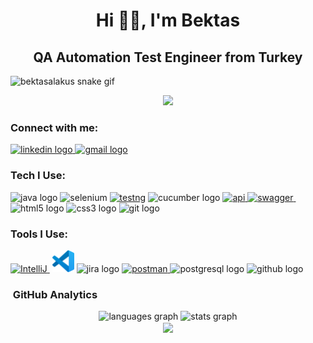 <h1 align="center">Hi 👋🏻, I'm Bektas</h1>


<h2 align="center"> QA Automation Test Engineer from Turkey</h2>

![bektasalakus snake gif](https://github.com/bektasalakus/bektasalakus/blob/output/github-contribution-grid-snake.svg)




<div align="center">
  <img height="215" src="https://media3.giphy.com/media/PI3QGKFN6XZUCMMqJm/giphy.gif?cid=ecf05e47557lzxlyefs0cf45yp1ah7k2e473kmfo8fm6mav8&rid=giphy.gif&ct=g" />
</div>

 

<h3 align="left">Connect with me:</h3>

<div align="left">
  <a href="https://www.linkedin.com/in/bektasalakus/" target="_self">
    <img src="https://raw.githubusercontent.com/maurodesouza/profile-readme-generator/master/src/assets/icons/social/linkedin/default.svg" width="52" height="40" alt="linkedin logo"  />
  </a>
  
  <a href="https://www.icloud.com/bektasalakus" target="_blank">
    <img src="https://raw.githubusercontent.com/maurodesouza/profile-readme-generator/master/src/assets/icons/social/gmail/default.svg" width="52" height="40" alt="gmail logo"  />
  </a>
</div>




###


<h3> Tech I Use:</h3>

<div align="left">
<img src="https://cdn.jsdelivr.net/gh/devicons/devicon/icons/java/java-original.svg" height="40" width="52" alt="java logo"  />
<img src="https://raw.githubusercontent.com/detain/svg-logos/780f25886640cef088af994181646db2f6b1a3f8/svg/selenium-logo.svg" alt="selenium" width="40" height="40"/> </a>
<a href="https://testng.org/doc/" target="_blank"><img src="https://blogs.perficient.com/files/2014/08/TestNG.png" alt="testng" width="38" height="38" /></a>
<img src="https://cdn.jsdelivr.net/gh/devicons/devicon/icons/cucumber/cucumber-plain.svg" height="40" width="52" alt="cucumber logo"  />
<a href="https://www.api.com" target="_blank" rel="noreferrer"> <img src="https://encrypted-tbn0.gstatic.com/images?q=tbn:ANd9GcQFpswKqlwex1UtYOHT6cWIVsJ3dQfEg__lFQ&usqp=CAU" alt="api" width="38" height="38"/> </a>
<a href="https://swagger.io/" target="_blank" rel=”noopener”> <img src="https://encrypted-tbn0.gstatic.com/images?q=tbn:ANd9GcT2-qHhkU65OgRkaxFh1vRF4ycDfUOznjs7cEu5aXbMwWCYpNUMNPfDcL9Fox0a3_mbtAY&usqp=CAU" alt="swagger" width="38" height="38"/> </a>
<img src="https://cdn.jsdelivr.net/gh/devicons/devicon/icons/html5/html5-original.svg" height="40" width="52" alt="html5 logo"  />
<img src="https://cdn.jsdelivr.net/gh/devicons/devicon/icons/css3/css3-original.svg" height="40" width="52" alt="css3 logo"  />
<img src="https://cdn.jsdelivr.net/gh/devicons/devicon/icons/git/git-original.svg" height="40" width="52" alt="git logo"  />

</div>




<h3> Tools I Use:</h3>

<div align="left">
<a href="https://www.jetbrains.com/idea/features/" target="_blank" rel=”noopener”> <img src="https://encrypted-tbn0.gstatic.com/images?q=tbn:ANd9GcQalKFwVDd0H7Xx8HaqWBbUmDRdrgxUoicGBZC0eIzTsww7Sev-ySXJ3in9Udv2R9CR3lo&usqp=CAU" alt="IntelliJ" width="44" height="44"/> </a>
 
<img height="35" width="35" src="https://raw.githubusercontent.com/github/explore/80688e429a7d4ef2fca1e82350fe8e3517d3494d/topics/visual-studio-code/visual-studio-code.png" />
 
  <img src="https://cdn.jsdelivr.net/gh/devicons/devicon/icons/jira/jira-original.svg" height="40" width="52" alt="jira logo"  />
 <a href="https://postman.com" target="_blank" rel=”noopener”> <img src="https://www.vectorlogo.zone/logos/getpostman/getpostman-icon.svg" alt="postman" width="40" height="40"/> </a>
  <img src="https://cdn.jsdelivr.net/gh/devicons/devicon/icons/postgresql/postgresql-original.svg" height="40" width="52" alt="postgresql logo"  />
   <img src="https://cdn.jsdelivr.net/gh/devicons/devicon/icons/github/github-original.svg" height="40" width="52" alt="github logo"  />
</div>

 
 




### &nbsp;GitHub Analytics

<div align="center">
    <img src="https://github-readme-stats.vercel.app/api?username=bektasalakus&show_icons=true&theme=radical" height="150" alt="languages graph"/>
  <img src="https://github-readme-stats.vercel.app/api/top-langs/?username=bektasalakus&layout=compact&theme=radical" height="150" alt="stats graph"  />

</div>




  <div align="center">
  <img src="https://komarev.com/ghpvc/?username=bektasalakus&color=brightgreen" align="center" />
</div> 
</p>







